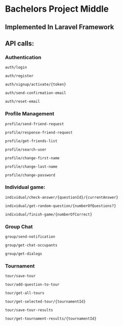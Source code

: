 # Bachelors Project Middle
## Implemented In Laravel Framework
## API calls:

### Authentication
```
auth/login

auth/register

auth/signup/activate/{token}

auth/send-confirmation-email

auth/reset-email
```

### Profile Management
```
profile/send-friend-request

profile/response-friend-request

profile/get-friends-list

profile/search-user

profile/change-first-name

profile/change-last-name

profile/change-password
```

### Individual game:
```
individual/check-answer/{questionId}/{currentAnswer}

individual/get-random-question/{numberOfQuestions?}

individual/finish-game/{numberOfCorrect}
```

### Group Chat
```
group/send-notification

group/get-chat-occupants

group/get-dialogs
```

### Tournament
```
tour/save-tour

tour/add-question-to-tour

tour/get-all-tours

tour/get-selected-tour/{tournamentId}

tour/save-tour-results

tour/get-tournament-results/{tournamentId}
```

